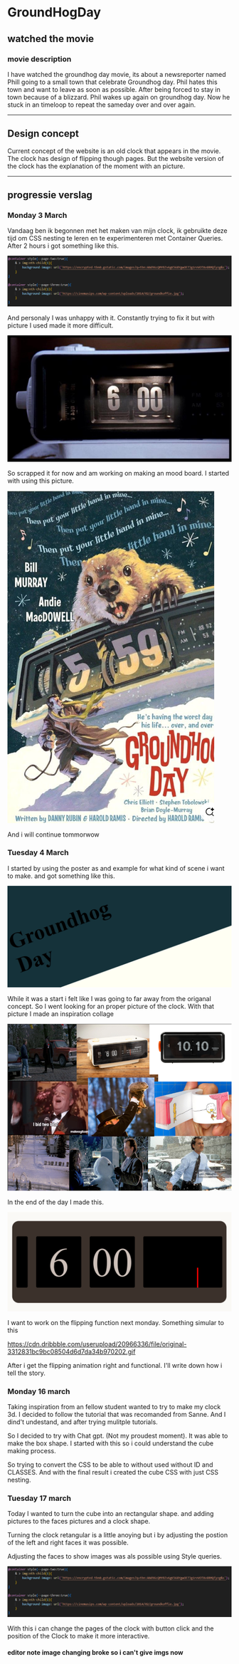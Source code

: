 # GroundHogDay

## watched the movie

### movie description

I have watched the groundhog day movie, its about a newsreporter named Phill going to a small town that celebrate Groundhog day.
Phil hates this town and want to leave as soon as possible. After being forced to stay in town because of a blizzard.
Phil wakes up again on groundhog day. Now he stuck in an timeloop to repeat the sameday over and over again.

---

## Design concept

Current concept of the website is an old clock that appears in the movie. The clock has design of flipping though pages. 
But the website version of the clock has the explanation of the moment with an picture.

---

## progressie verslag

### Monday 3 March

Vandaag ben ik begonnen met het maken van mijn clock, ik gebruikte deze tijd om CSS nesting te leren en te experimenteren met Container Queries.
After 2 hours i got something like this.

![alt text](pics/image.png)

And personaly I was unhappy with it. Constantly trying to fix it but with picture I used made it more difficult.

![alt text](pics/image-1.png)

So scrapped it for now and am working on making an mood board. I started with using this picture.

![alt text](pics/image-2.png)

And i will continue tommorwow

### Tuesday 4 March

I started by using the poster as and example for what kind of scene i want to make. and got something like this.

![alt text](pics/image-3.png)

While it was a start i felt like I was going to far away from the origanal concept. So I went looking for an proper picture of the clock. With that picture I made an inspiration collage

![alt text](pics/image-4.png)

In the end of the day I made this.

![alt text](pics/image-5.png)

I want to work on the flipping function next monday. Something simular to this

https://cdn.dribbble.com/userupload/20966336/file/original-3312831bc9bc08504d6d7da34b970202.gif

After i get the flipping animation right and functional. I'll write down how i tell the story.

### Monday 16 march

Taking inspiration from an fellow student wanted to try to make my clock 3d. I decided to follow the tutorial that was recomanded from Sanne. And I dind't undestand, and after trying mulitple tutorials.

So I decided to try with Chat gpt. (Not my proudest moment). It was able to make the box shape. I started with this so i could understand the cube making process.

So trying to convert the CSS to be able to without used without ID and CLASSES. And with the final result i created the cube CSS with just CSS nesting.

### Tuesday 17 march

Today I wanted to turn the cube into an rectangular shape. and adding pictures to the faces pictures and a clock shape. 

Turning the clock retangular is a little anoying but i by adjusting the postion of the left and right faces it was possible.

Adjusting the faces to show images was als possible using Style queries.

![alt text](pics/image.png)

With this i can change the pages of the clock with button click and the position of the Clock to make it more interactive.

#### editor note image changing broke so i can't give imgs now
